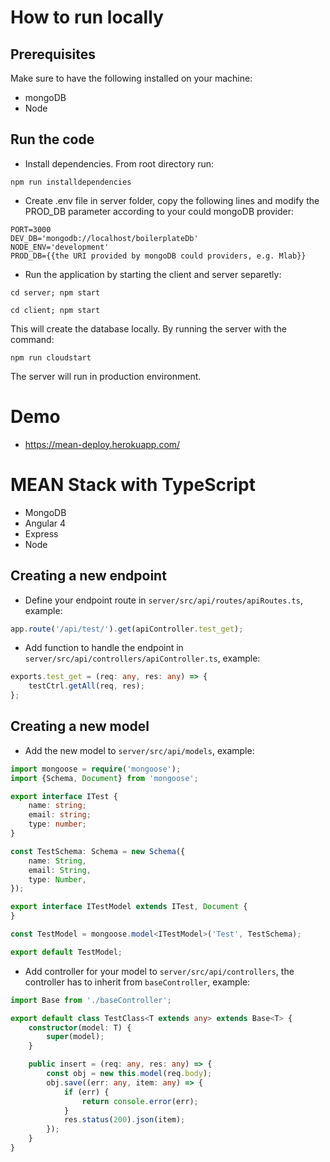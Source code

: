 # How to run locally

Prerequisites
---------------
Make sure to have the following installed on your machine:
- mongoDB
- Node

Run the code
---------------
- Install dependencies. From root directory run:
```
npm run installdependencies
```
- Create .env file in server folder, copy the following lines and modify the PROD_DB parameter according to your could mongoDB provider:
```
PORT=3000
DEV_DB='mongodb://localhost/boilerplateDb'
NODE_ENV='development'
PROD_DB={{the URI provided by mongoDB could providers, e.g. Mlab}}
```
- Run the application by starting the client and server separetly:
```
cd server; npm start
```
```
cd client; npm start
```

This will create the database locally. By running the server with the command:
```
npm run cloudstart
```
The server will run in production environment.
# Demo
- https://mean-deploy.herokuapp.com/

# MEAN Stack with TypeScript
- MongoDB
- Angular 4
- Express
- Node

## Creating a new endpoint
- Define your endpoint route in `server/src/api/routes/apiRoutes.ts`, example:
```TypeScript
app.route('/api/test/').get(apiController.test_get);
```
- Add function to handle the endpoint in `server/src/api/controllers/apiController.ts`, example:
```TypeScript
exports.test_get = (req: any, res: any) => {
    testCtrl.getAll(req, res);
};
```

## Creating a new model
- Add the new model to `server/src/api/models`, example:
```TypeScript
import mongoose = require('mongoose');
import {Schema, Document} from 'mongoose';

export interface ITest {
    name: string;
    email: string;
    type: number;
}

const TestSchema: Schema = new Schema({
    name: String,
    email: String,
    type: Number,
});

export interface ITestModel extends ITest, Document {
}

const TestModel = mongoose.model<ITestModel>('Test', TestSchema);

export default TestModel;
```
- Add controller for your model to `server/src/api/controllers`,
 the controller has to inherit from `baseController`, example:
```TypeScript
import Base from './baseController';

export default class TestClass<T extends any> extends Base<T> {
    constructor(model: T) {
        super(model);
    }

    public insert = (req: any, res: any) => {
        const obj = new this.model(req.body);
        obj.save((err: any, item: any) => {
            if (err) {
                return console.error(err);
            }
            res.status(200).json(item);
        });
    }
}
```